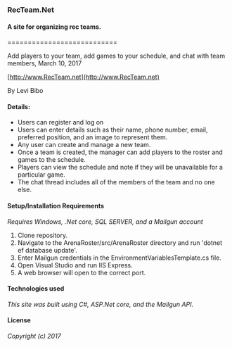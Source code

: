 ### RecTeam.Net
#### A site for organizing rec teams.
===========================

Add players to your team, add games to your schedule, and chat with team members, March 10, 2017

[http://www.RecTeam.net](http://www.RecTeam.net)

By Levi Bibo

#### Details:
* Users can register and log on
* Users can enter details such as their name, phone number, email, preferred position, and an image to represent them.
* Any user can create and manage a new team.
* Once a team is created, the manager can add players to the roster and games to the schedule.
* Players can view the schedule and note if they will be unavailable for a particular game.
* The chat thread includes all of the members of the team and no one else.

#### Setup/Installation Requirements

_Requires Windows, .Net core, SQL SERVER, and a Mailgun account_

1. Clone repository.
2. Navigate to the ArenaRoster/src/ArenaRoster directory and run 'dotnet ef database update'.
3. Enter Mailgun credentials in the EnvironmentVariablesTemplate.cs file.
4. Open Visual Studio and run IIS Express.
5. A web browser will open to the correct port.

#### Technologies used

_This site was built using C#, ASP.Net core, and the Mailgun API._

#### License

_Copyright (c) 2017_
